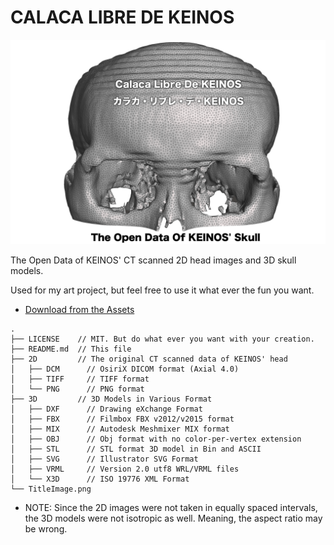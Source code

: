 # CALACA LIBRE DE KEINOS

![Calaca Libre De KEINOS](TitleImage.png)

The Open Data of KEINOS' CT scanned 2D head images and 3D skull models.

Used for my art project, but feel free to use it what ever the fun you want.

- [Download from the Assets](https://github.com/KEINOS/CalacaDeKEINOS/releases)

```text
.
├── LICENSE    // MIT. But do what ever you want with your creation.
├── README.md  // This file
├── 2D         // The original CT scanned data of KEINOS' head
│   ├── DCM      // OsiriX DICOM format (Axial 4.0)
│   ├── TIFF     // TIFF format
│   └── PNG      // PNG format
├── 3D         // 3D Models in Various Format
│   ├── DXF      // Drawing eXchange Format
│   ├── FBX      // Filmbox FBX v2012/v2015 format
│   ├── MIX      // Autodesk Meshmixer MIX format
│   ├── OBJ      // Obj format with no color-per-vertex extension
│   ├── STL      // STL format 3D model in Bin and ASCII
│   ├── SVG      // Illustrator SVG Format
│   ├── VRML     // Version 2.0 utf8 WRL/VRML files
│   └── X3D      // ISO 19776 XML Format
└── TitleImage.png
```

- NOTE: Since the 2D images were not taken in equally spaced intervals, the 3D models were not isotropic as well. Meaning, the aspect ratio may be wrong.
